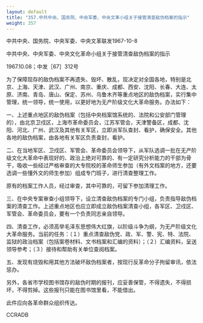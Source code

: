```yaml
---
layout: default
title: "357.中共中央、国务院、中央军委、中央文革小组关于接管清查敌伪档案的指示"
weight: 357
---
```


中共中央、国务院、中央军委、中央文革联发1967-10-8

中共中央、中央军委、中央文化革命小组关于接管清查敌伪档案的指示

1967.10.08；中发［67］312号

为了保障现存的敌伪档案不再遗失、毁坏、散乱，现决定对全国各地，特别是北京、上海、天津、武汉、广州、南京、重庆、成都、西安、沈阳、长春、大连、太原、济南、青岛、唐山、保定、苏州、乌鲁木齐等重点地区的敌伪档案，实行集中管理，统一领导，统一使用，以更好地为无产阶级文化大革命服务。办法如下：

一、上述重点地区的敌伪档案（包括中央档案馆系统的、法院和公安部门管理的），由北京卫戍区，上海市革命委员会，江苏军管会，天津警备区，成都、沈阳、河北、广州、武汉及其他有关军区，立即派军队查封、看护，确保安全。其他各地的敌伪档案，由各地有关军区负责查封，看护。

二、在当地军区、卫戍区、军管会、革命委员会领导下，从军队选调一批在无产阶级文化大革命中表现好的、政治上绝对可靠的、有一定研究分析能力的干部为骨干，吸收一些经过严格审查的大专院校的革命师生参加（有外文档案的地方，还要选调一些懂外文的师生参加）组成专门班子，进行清查整理工作。

原有的档案工作人员，经过审查，其中可靠的，可留下参加清理工作。

三、在中央专案审查小组领导下，设立清查敌伪档案的专门小组，负责指导敌伪档案的清查工作。上述重点地区也应立即成立敌伪档案清查小组，各军区、卫戍区、军管会、革命委员会，要有一个负责同志亲自领导。

四、清查工作，必须高举毛泽东思想伟大红旗，以阶级斗争为纲，为无产阶级文化大革命服务。当前的任务：（１）重点清查敌伪党、政、军、警、宪、特、法院、监狱的政治档案（包括案卷材料、文书档案和汇编的资料）；（２）汇编资料，呈送领导参考；（３）接待和帮助有关单位查阅档案。

五、发现有烧毁和用其他方法破坏敌伪档案者，按现行反革命分子拘留审讯，依法惩办。

另外，各省市学校图书馆存的敌伪时期的报刊，应妥善保管，不得遗失，不得损坏，不得剪掉。这些报刊只能在图书馆里看，不能借出。

此件应向各革命群众组织传达。

CCRADB

